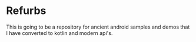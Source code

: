 # Refurbs
This is going to be a repository for ancient android samples and demos that I have converted to kotlin and modern api's.

